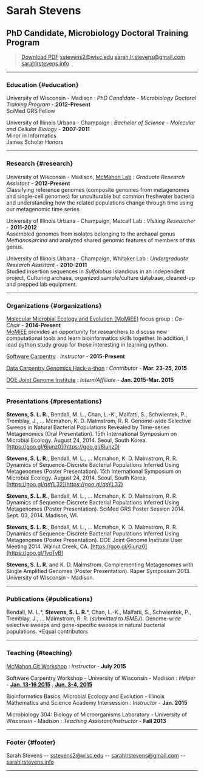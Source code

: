 

# Sarah Stevens
## PhD Candidate, Microbiology Doctoral Training Program

> [Download PDF](https://github.com/sstevens2/markdown-resume/raw/sstevens_resume/sstevens_resume/sstevens_resume_unsty.pdf)
> sstevens2@wisc.edu
> sarah.lr.stevens@gmail.com
> [sarahlrstevens.info](sarahlrstevens.info)

------

### Education {#education}

University of Wisconsin - Madison
  : *PhD Candidate - Microbiology Doctoral Training Program*  - __2012-Present__  
  SciMed GRS Fellow

University of Illinois Urbana - Champaign
: *Bachelor of Science - Molecular and Cellular Biology*  - __2007-2011__  
  Minor in Informatics  
  James Scholar Honors

------

### Research {#research}

University of Wisconsin - Madison, [McMahon Lab](https://mcmahonlab.wisc.edu/)
: *Graduate Research Assistant* - __2012-Present__  
  Classifying reference genomes (composite genomes from metagenomes and single-cell genomes) for unculturable but common freshwater bacteria and understanding how the related populations change through time using our metagenomic time series.

University of Illinois Urbana - Champaign, Metcalf Lab
: *Visiting Researcher* - __2011-2012__  
  Assembled genomes from isolates belonging to the archaeal genus _Methanosarcina_ and analyzed shared genomic features of members of this genus.

University of Illinois Urbana - Champaign, Whitaker Lab
: *Undergraduate Research Assistant* - __2010-2011__  
  Studied insertion sequences in _Sulfolobus_ islandicus in an independent project,
  Culturing archaea, organized sample/culture database, cleaned-up and prepped lab equipment.

------

### Organizations {#organizations}

[Molecular Microbial Ecology and Evolution (MoMiEE)](http://goo.gl/G62AaW) focus group
: *Co-Chair* - __2014-Present__  
  [MoMiEE](http://goo.gl/G62AaW) provides an opportunity for researchers to discuss new computational tools and  learn bioinformatics skills together.  In addition, I lead python study group for those interesting in learning python.

[Software Carpentry](http://software-carpentry.org/)
: *Instructor* - __2015-Present__  

[Data Carpentry Genomics Hack-a-thon](https://github.com/datacarpentry/genomics-hackathon)
: *Contributor* - __Mar. 23-25, 2015__

[DOE Joint Genome Institute](http://jgi.doe.gov/)
: *Intern/Affiliate* - __Jan. 2015-Mar. 2015__  

------

### Presentations {#presentations}

  **Stevens, S. L. R.**, Bendall, M. L., Chan, L.-K., Malfatti, S., Schwientek, P., Tremblay, J., … Mcmahon, K. D. Malmstrom, R. R. Genome-wide Selective Sweeps in Natural Bacterial Populations Revealed by Time-series Metagenomics (Oral Presentation). 15th International Symposium on Microbial Ecology. August 24, 2014. Seoul, South Korea.  [https://goo.gl/6iunz0](https://goo.gl/6iunz0)  

  **Stevens, S. L. R.**, Bendall, M. L., … Mcmahon, K. D. Malmstrom, R. R. Dynamics of Sequence-Discrete Bacterial Populations Inferred Using Metagenomes (Poster Presentation). 15th International Symposium on Microbial Ecology. August 24, 2014. Seoul, South Korea. [https://goo.gl/qsYL32](https://goo.gl/qsYL32)  

  **Stevens, S. L. R.**, Bendall, M. L., … Mcmahon, K. D. Malmstrom, R. R. Dynamics of Sequence-Discrete Bacterial Populations Inferred Using Metagenomes (Poster Presentation). SciMed GRS Poster Session 2014. Sept. 03, 2014. Madison, WI.

  **Stevens, S. L. R.**, Bendall, M. L., … Mcmahon, K. D. Malmstrom, R. R. Dynamics of Sequence-Discrete Bacterial Populations Inferred Using Metagenomes (Poster Presentation). DOE Joint Genome Institute User Meeting 2014. Walnut Creek, CA. [https://goo.gl/6iunz0](https://goo.gl/1voTvB)

  **Stevens, S. L. R.** and  K. D. Malmstrom. Complementing Metagenomes with Single Amplified Genomes (Poster Presentation). Raper Symposium 2013. University of Wisconsin - Madison.

------

### Publications {#publications}

  Bendall, M. L.\*, **Stevens, S. L. R.**\*, Chan, L.-K., Malfatti, S., Schwientek, P., Tremblay, J., … Malmstrom, R. R. (_submitted to ISMEJ_). Genome-wide selective sweeps and gene-specific sweeps in natural bacterial populations. \*Equal contributors


------

### Teaching  {#teaching}

[McMahon Git Workshop](https://github.com/McMahonLab/git_wksp#mcmahon-lab-git-workshop)
: *Instructor* - __July 2015__

Software Carpentry Workshop - University of Wisconsin - Madison
: *Helper* - [__Jan. 13-16 2015__](https://github.com/UW-Madison-ACI/boot-camps/blob/2015-01-13/README.md) , [__Jun. 3-4, 2015__](https://github.com/UW-Madison-ACI/boot-camps/blob/2015-06-03/README.md)

Bioinformatics Basics: Microbial Ecology and Evolution - Illinois Mathematics and Science Academy Intersession
: *Instructor* - __Jan. 2015__

Microbiology 304: Biology of Microorganisms Laboratory - University of Wisconsin - Madison
: *Teaching Assistant/Instructor* - __Fall 2013__

------

### Footer {#footer}

Sarah Stevens -- sstevens2@wisc.edu -- sarahlrstevens@gmail.com -- [sarahlrstevens.info](sarahlrstevens.info)

------
